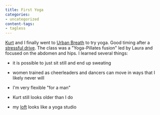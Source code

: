 ```yaml
---
title: First Yoga
categories:
- uncategorized
content-tags:
- tagless
---
```


[Kurt][1] and I finally went to [Urban Breath][2] to try yoga.  Good timing after a [stressful drive][3].  The class was a "Yoga-Pillates fusion" led by Laura and focused on the abdomen and hips.  I learned several things:


   [1]: http://kurt.gerwitz.com/
   [2]: http://www.urbanbreath.com/
   [3]: /2005/10/19/my-destiny-includes-a-new-miata.html



  * it is possible to just sit still and end up sweating


  * women trained as cheerleaders and dancers can move in ways that I likely never will


  * I'm very flexible "for a man"


  * Kurt still looks older than I do


  * my [loft][4] looks like a yoga studio



   [4]: /logs/homes/esl401/
